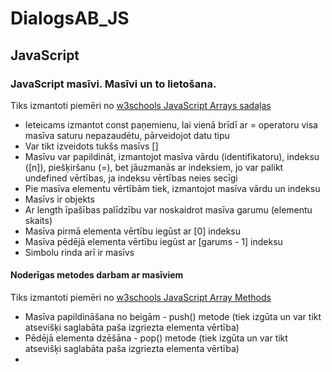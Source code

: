 # DialogsAB_JS
## JavaScript
### JavaScript masīvi. Masīvi un to lietošana.
Tiks izmantoti piemēri no [w3schools JavaScript Arrays sadaļas](https://www.w3schools.com/js/js_arrays.asp)
- Ieteicams izmantot const paņemienu, lai vienā brīdī ar = operatoru visa masīva saturu nepazaudētu, pārveidojot datu tipu
 - Var tikt izveidots tukšs masīvs []
 - Masīvu var papildināt, izmantojot masīva vārdu (identifikatoru), indeksu ([n]), piešķiršanu (=), bet jāuzmanās ar indeksiem, jo var palikt undefined vērtības, ja indeksu vērtības neies secīgi
 - Pie masīva elementu vērtībām tiek, izmantojot masīva vārdu un indeksu
 - Masīvs ir objekts
 - Ar length īpašības palīdzību var noskaidrot masīva garumu (elementu skaits)
 - Masīva pirmā elementa vērtību iegūst ar [0] indeksu
 - Masīva pēdējā elementa vērtību iegūst ar [garums - 1] indeksu
 - Simbolu rinda arī ir masīvs

#### Noderīgas metodes darbam ar masīviem
Tiks izmantoti piemēri no [w3schools JavaScript Array Methods](https://www.w3schools.com/js/js_array_methods.asp)
- Masīva papildināšana no beigām - push() metode (tiek izgūta un var tikt atsevišķi saglabāta paša izgriezta elementa vērtība)
- Pēdējā elementa dzēšāna - pop() metode (tiek izgūta un var tikt atsevišķi saglabāta paša izgriezta elementa vērtība)
- 


